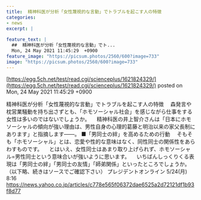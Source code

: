 ```yaml
---
title:  精神科医が分析「女性蔑視的な言動」でトラブルを起こす人の特徴  
categories:
- news
excerpt: |
  
feature_text: |
  ##  精神科医が分析「女性蔑視的な言動」でト...
  Mon, 24 May 2021 11:45:29  +0900
feature_image: "https://picsum.photos/2560/600?image=733"
image: "https://picsum.photos/2560/600?image=733"
---
```


[https://egg.5ch.net/test/read.cgi/scienceplus/1621824329/](https://egg.5ch.net/test/read.cgi/scienceplus/1621824329/)
posted on Mon, 24 May 2021 11:45:29  +0900

<!--more-->

精神科医が分析「女性蔑視的な言動」でトラブルを起こす人の特徴 　森発言や枕営業騒動を持ち出さずとも、「ホモソーシャル社会」を感じながら仕事をする女性は多いのではないでしょうか。 　精神科医の井上智介さんは「日本にホモソーシャルの傾向が強い理由は、男性自身の心理的葛藤と明治以来の家父長制にあります」と指摘します——。 ■「男同士の絆」を高めるための行動 　そもそも「ホモソーシャル」とは、恋愛や性的な意味はなく、同性同士の関係性をあらわすものです。 　とはいえ、女性同士はあまり取り上げられず、ホモソーシャル=男性同士という意味合いが強いように思います。 　いちばんしっくりくる表現は「男同士の絆」「男同士の友情」「師弟関係」といったところでしょうか。 （以下略、続きはソースでご確認下さい） プレジデントオンライン 5/24(月) 8:16 https://news.yahoo.co.jp/articles/c778e565f06372dae6525a2d72121df1b93f8d77
